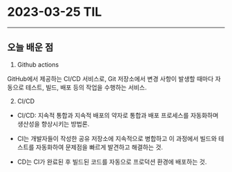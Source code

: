 # 2023-03-25 TIL

---

## 오늘 배운 점

1. Github actions

GitHub에서 제공하는 CI/CD 서비스로, Git 저장소에서 변경 사항이 발생할 때마다 자동으로 테스트, 빌드, 배포 등의 작업을 수행하는 서비스.

2. CI/CD

- CI/CD: 지속적 통합과 지속적 배포의 약자로 통합과 배포 프로세스를 자동화하며 생산성을 향상시키는 방법론.

- CI는 개발자들이 작성한 공유 저장소에 지속적으로 병합하고 이 과정에서 빌드와 테스트를 자동화하여 문제점을 빠르게 발견하고 해결하는 것.

- CD는 CI가 완료된 후 빌드된 코드를 자동으로 프로덕션 환경에 배포하는 것.


